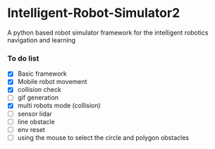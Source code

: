 # Intelligent-Robot-Simulator2

A python based robot simulator framework for the intelligent robotics navigation and learning


### To do list

- [x] Basic framework
- [x] Mobile robot movement
- [x] collision check
- [ ] gif generation
- [x] multi robots mode (collision)  
- [ ] sensor lidar
- [ ] line obstacle
- [ ] env reset
- [ ] using the mouse to select the circle and polygon obstacles